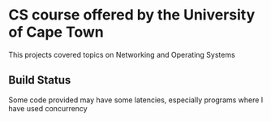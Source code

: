 # CS course offered by the University of Cape Town


This projects covered topics on Networking and Operating Systems

## Build Status
Some code provided may have some latencies, especially programs where I have used concurrency


